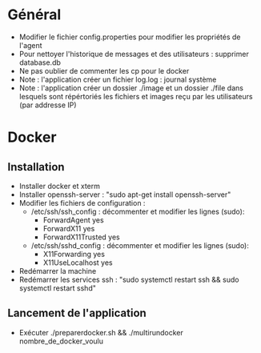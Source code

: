 # Général
- Modifier le fichier config.properties pour modifier les propriétés de l'agent
- Pour nettoyer l'historique de messages et des utilisateurs : supprimer database.db
- Ne pas oublier de commenter les cp pour le docker
- Note : l'application créer un fichier log.log : journal système
- Note : l'application créer un dossier ./image et un dossier ./file dans lesquels sont répértoriés les fichiers et images reçu par les utilisateurs (par addresse IP)

# Docker
## Installation
- Installer docker et xterm
- Installer openssh-server : "sudo apt-get install openssh-server"
- Modifier les fichiers de configuration :
    - /etc/ssh/ssh_config : décommenter et modifier les lignes (sudo): 
        * ForwardAgent yes
        * ForwardX11 yes
        * ForwardX11Trusted yes
    - /etc/ssh/sshd_config : décommenter et modifier les lignes (sudo): 
        * X11Forwarding yes
        * X11UseLocalhost yes
- Redémarrer la machine
- Redémarrer les services ssh : "sudo systemctl restart ssh && sudo systemctl restart sshd"

## Lancement de l'application
- Exécuter ./preparerdocker.sh && ./multirundocker nombre_de_docker_voulu
